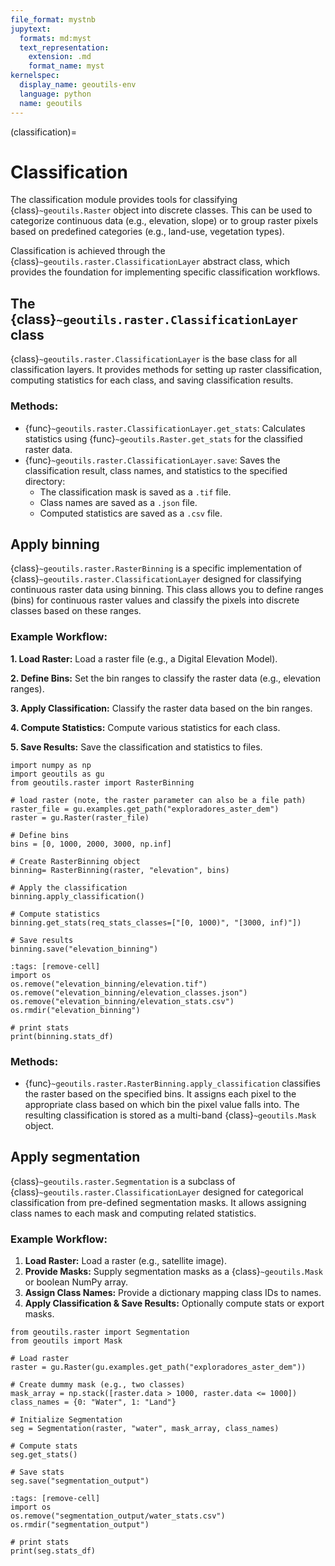 ```yaml
---
file_format: mystnb
jupytext:
  formats: md:myst
  text_representation:
    extension: .md
    format_name: myst
kernelspec:
  display_name: geoutils-env
  language: python
  name: geoutils
---
```

(classification)=

# Classification

The classification module provides tools for classifying {class}`~geoutils.Raster` object into discrete classes.
This can be used to categorize continuous data (e.g., elevation, slope) or to group raster pixels based on predefined
categories (e.g., land-use, vegetation types).

Classification is achieved through the {class}`~geoutils.raster.ClassificationLayer` abstract class, which provides the
foundation for implementing specific classification workflows.

## The {class}`~geoutils.raster.ClassificationLayer` class
{class}`~geoutils.raster.ClassificationLayer` is the base class for all classification layers.
It provides methods for setting up raster classification, computing statistics for each class, and saving classification results.

### Methods:
- {func}`~geoutils.raster.ClassificationLayer.get_stats`: Calculates statistics using {func}`~geoutils.Raster.get_stats` for the classified raster data.
- {func}`~geoutils.raster.ClassificationLayer.save`: Saves the classification result, class names, and statistics to the specified directory:
  - The classification mask is saved as a `.tif` file.
  - Class names are saved as a `.json` file.
  - Computed statistics are saved as a `.csv` file.

## Apply binning
{class}`~geoutils.raster.RasterBinning` is a specific implementation of {class}`~geoutils.raster.ClassificationLayer`
designed for classifying continuous raster data using binning. This class allows you to define ranges (bins) for continuous raster values
and classify the pixels into discrete classes based on these ranges.

### Example Workflow:
**1. Load Raster:** Load a raster file (e.g., a Digital Elevation Model).

**2. Define Bins:** Set the bin ranges to classify the raster data (e.g., elevation ranges).

**3. Apply Classification:** Classify the raster data based on the bin ranges.

**4. Compute Statistics:** Compute various statistics for each class.

**5. Save Results:** Save the classification and statistics to files.

```{code-cell} ipython3
import numpy as np
import geoutils as gu
from geoutils.raster import RasterBinning

# load raster (note, the raster parameter can also be a file path)
raster_file = gu.examples.get_path("exploradores_aster_dem")
raster = gu.Raster(raster_file)

# Define bins
bins = [0, 1000, 2000, 3000, np.inf]

# Create RasterBinning object
binning= RasterBinning(raster, "elevation", bins)

# Apply the classification
binning.apply_classification()

# Compute statistics
binning.get_stats(req_stats_classes=["[0, 1000)", "[3000, inf)"])

# Save results
binning.save("elevation_binning")
```

```{code-cell} ipython3
:tags: [remove-cell]
import os
os.remove("elevation_binning/elevation.tif")
os.remove("elevation_binning/elevation_classes.json")
os.remove("elevation_binning/elevation_stats.csv")
os.rmdir("elevation_binning")
```

```{code-cell} ipython3
# print stats
print(binning.stats_df)
```

### Methods:
- {func}`~geoutils.raster.RasterBinning.apply_classification` classifies the raster based on the specified bins.
It assigns each pixel to the appropriate class based on which bin the pixel value falls into.
The resulting classification is stored as a multi-band {class}`~geoutils.Mask` object.


## Apply segmentation

{class}`~geoutils.raster.Segmentation` is a subclass of {class}`~geoutils.raster.ClassificationLayer` designed for
categorical classification from pre-defined segmentation masks. It allows assigning class names to each mask and computing related statistics.

### Example Workflow:

1. **Load Raster:** Load a raster (e.g., satellite image).
2. **Provide Masks:** Supply segmentation masks as a {class}`~geoutils.Mask` or boolean NumPy array.
3. **Assign Class Names:** Provide a dictionary mapping class IDs to names.
4. **Apply Classification & Save Results:** Optionally compute stats or export masks.

```{code-cell} ipython3
from geoutils.raster import Segmentation
from geoutils import Mask

# Load raster
raster = gu.Raster(gu.examples.get_path("exploradores_aster_dem"))

# Create dummy mask (e.g., two classes)
mask_array = np.stack([raster.data > 1000, raster.data <= 1000])
class_names = {0: "Water", 1: "Land"}

# Initialize Segmentation
seg = Segmentation(raster, "water", mask_array, class_names)

# Compute stats
seg.get_stats()

# Save stats
seg.save("segmentation_output")
```

```{code-cell} ipython3
:tags: [remove-cell]
import os
os.remove("segmentation_output/water_stats.csv")
os.rmdir("segmentation_output")
```

```{code-cell} ipython3
# print stats
print(seg.stats_df)
```
